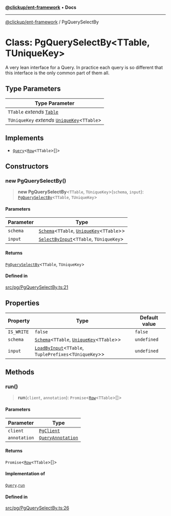 [**@clickup/ent-framework**](../README.md) • **Docs**

***

[@clickup/ent-framework](../globals.md) / PgQuerySelectBy

# Class: PgQuerySelectBy\<TTable, TUniqueKey\>

A very lean interface for a Query. In practice each query is so different
that this interface is the only common part of them all.

## Type Parameters

| Type Parameter |
| ------ |
| `TTable` *extends* [`Table`](../type-aliases/Table.md) |
| `TUniqueKey` *extends* [`UniqueKey`](../type-aliases/UniqueKey.md)\<`TTable`\> |

## Implements

- [`Query`](../interfaces/Query.md)\<[`Row`](../type-aliases/Row.md)\<`TTable`\>[]\>

## Constructors

### new PgQuerySelectBy()

> **new PgQuerySelectBy**\<`TTable`, `TUniqueKey`\>(`schema`, `input`): [`PgQuerySelectBy`](PgQuerySelectBy.md)\<`TTable`, `TUniqueKey`\>

#### Parameters

| Parameter | Type |
| ------ | ------ |
| `schema` | [`Schema`](Schema.md)\<`TTable`, [`UniqueKey`](../type-aliases/UniqueKey.md)\<`TTable`\>\> |
| `input` | [`SelectByInput`](../type-aliases/SelectByInput.md)\<`TTable`, `TUniqueKey`\> |

#### Returns

[`PgQuerySelectBy`](PgQuerySelectBy.md)\<`TTable`, `TUniqueKey`\>

#### Defined in

[src/pg/PgQuerySelectBy.ts:21](https://github.com/clickup/ent-framework/blob/master/src/pg/PgQuerySelectBy.ts#L21)

## Properties

| Property | Type | Default value |
| ------ | ------ | ------ |
| `IS_WRITE` | `false` | `false` |
| `schema` | [`Schema`](Schema.md)\<`TTable`, [`UniqueKey`](../type-aliases/UniqueKey.md)\<`TTable`\>\> | `undefined` |
| `input` | [`LoadByInput`](../type-aliases/LoadByInput.md)\<`TTable`, `TuplePrefixes`\<`TUniqueKey`\>\> | `undefined` |

## Methods

### run()

> **run**(`client`, `annotation`): `Promise`\<[`Row`](../type-aliases/Row.md)\<`TTable`\>[]\>

#### Parameters

| Parameter | Type |
| ------ | ------ |
| `client` | [`PgClient`](PgClient.md) |
| `annotation` | [`QueryAnnotation`](../interfaces/QueryAnnotation.md) |

#### Returns

`Promise`\<[`Row`](../type-aliases/Row.md)\<`TTable`\>[]\>

#### Implementation of

[`Query`](../interfaces/Query.md).[`run`](../interfaces/Query.md#run)

#### Defined in

[src/pg/PgQuerySelectBy.ts:26](https://github.com/clickup/ent-framework/blob/master/src/pg/PgQuerySelectBy.ts#L26)

